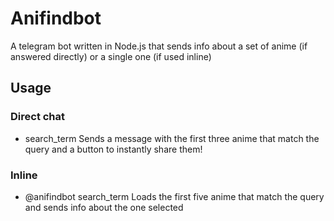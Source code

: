# Anifindbot
A telegram bot written in Node.js that sends info about a set of anime (if answered directly) or a single one (if used inline)

## Usage
### Direct chat
- search_term
Sends a message with the first three anime that match the query and a button to instantly share them!

### Inline 
- @anifindbot search_term
Loads the first five anime that match the query and sends info about the one selected
